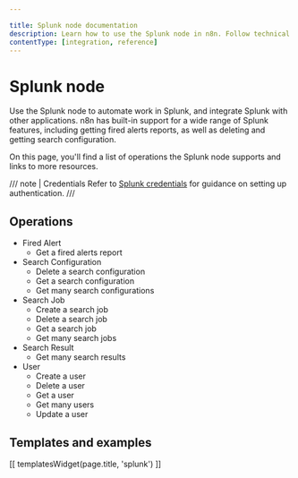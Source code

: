 ```yaml
---

title: Splunk node documentation
description: Learn how to use the Splunk node in n8n. Follow technical documentation to integrate Splunk node into your workflows.
contentType: [integration, reference]
---
```


# Splunk node

Use the Splunk node to automate work in Splunk, and integrate Splunk with other applications. n8n has built-in support for a wide range of Splunk features, including getting fired alerts reports, as well as deleting and getting search configuration. 

On this page, you'll find a list of operations the Splunk node supports and links to more resources.

/// note | Credentials
Refer to [Splunk credentials](/integrations/builtin/credentials/splunk.md) for guidance on setting up authentication. 
///

## Operations

* Fired Alert
    * Get a fired alerts report
* Search Configuration
    * Delete a search configuration
    * Get a search configuration
    * Get many search configurations
* Search Job
    * Create a search job
    * Delete a search job
    * Get a search job
    * Get many search jobs
* Search Result
    * Get many search results
* User
    * Create a user
    * Delete a user
    * Get a user
    * Get many users
    * Update a user

## Templates and examples

<!-- see https://www.notion.so/n8n/Pull-in-templates-for-the-integrations-pages-37c716837b804d30a33b47475f6e3780 -->
[[ templatesWidget(page.title, 'splunk') ]]
